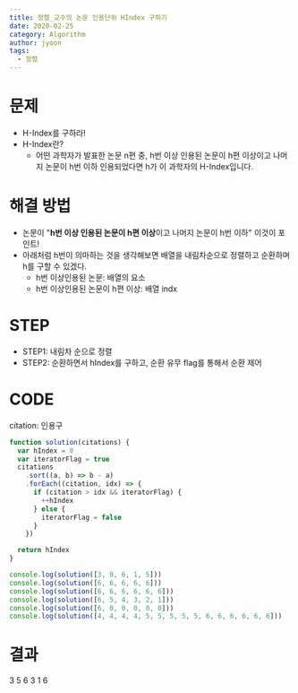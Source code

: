 ```yaml
---
title: 정렬_교수의 논문 인용단위 HIndex 구하기
date: 2020-02-25
category: Algorithm
author: jyoon
tags:
  - 정렬
---
```


# 문제

- H-Index를 구하라!
- H-Index란?
  - 어떤 과학자가 발표한 논문 n편 중, h번 이상 인용된 논문이 h편 이상이고 나머지 논문이 h번 이하 인용되었다면 h가 이 과학자의 H-Index입니다.

# 해결 방법

- 논문이 "**h번 이상 인용된 논문이 h편 이상**이고 나머지 논문이 h번 이하" 이것이 포인트!
- 아래처럼 h번이 의마하는 것을 생각해보면 배열을 내림차순으로 정렬하고 순환하며 h를 구할 수 있겠다.
  - h번 이상인용된 논문: 배열의 요소
  - h번 이상인용된 논문이 h편 이상: 배열 indx

# STEP

- STEP1: 내림차 순으로 정렬
- STEP2: 순환하면서 hIndex를 구하고, 순환 유무 flag를 통해서 순환 제어

# CODE

citation: 인용구

```js
function solution(citations) {
  var hIndex = 0
  var iteratorFlag = true
  citations
    .sort((a, b) => b - a)
    .forEach((citation, idx) => {
      if (citation > idx && iteratorFlag) {
        ++hIndex
      } else {
        iteratorFlag = false
      }
    })

  return hIndex
}

console.log(solution([3, 0, 6, 1, 5]))
console.log(solution([6, 6, 6, 6, 6]))
console.log(solution([6, 6, 6, 6, 6, 6]))
console.log(solution([6, 5, 4, 3, 2, 1]))
console.log(solution([6, 0, 0, 0, 0, 0]))
console.log(solution([4, 4, 4, 4, 5, 5, 5, 5, 5, 6, 6, 6, 6, 6, 6]))
```

# 결과

3
5
6
3
1
6
